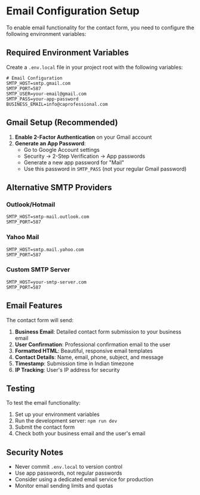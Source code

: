 # Email Configuration Setup

To enable email functionality for the contact form, you need to configure the following environment variables:

## Required Environment Variables

Create a `.env.local` file in your project root with the following variables:

```env
# Email Configuration
SMTP_HOST=smtp.gmail.com
SMTP_PORT=587
SMTP_USER=your-email@gmail.com
SMTP_PASS=your-app-password
BUSINESS_EMAIL=info@caprofessional.com
```

## Gmail Setup (Recommended)

1. **Enable 2-Factor Authentication** on your Gmail account
2. **Generate an App Password**:
   - Go to Google Account settings
   - Security → 2-Step Verification → App passwords
   - Generate a new app password for "Mail"
   - Use this password in `SMTP_PASS` (not your regular Gmail password)

## Alternative SMTP Providers

### Outlook/Hotmail
```env
SMTP_HOST=smtp-mail.outlook.com
SMTP_PORT=587
```

### Yahoo Mail
```env
SMTP_HOST=smtp.mail.yahoo.com
SMTP_PORT=587
```

### Custom SMTP Server
```env
SMTP_HOST=your-smtp-server.com
SMTP_PORT=587
```

## Email Features

The contact form will send:

1. **Business Email**: Detailed contact form submission to your business email
2. **User Confirmation**: Professional confirmation email to the user
3. **Formatted HTML**: Beautiful, responsive email templates
4. **Contact Details**: Name, email, phone, subject, and message
5. **Timestamp**: Submission time in Indian timezone
6. **IP Tracking**: User's IP address for security

## Testing

To test the email functionality:

1. Set up your environment variables
2. Run the development server: `npm run dev`
3. Submit the contact form
4. Check both your business email and the user's email

## Security Notes

- Never commit `.env.local` to version control
- Use app passwords, not regular passwords
- Consider using a dedicated email service for production
- Monitor email sending limits and quotas
